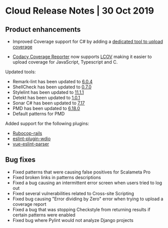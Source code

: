 # Cloud Release Notes | 30 Oct 2019

## Product enhancements

-   Improved Coverage support for C# by adding a [dedicated tool to upload coverage](https://github.com/codacy/csharp-codacy-coverage)

-   [Codacy Coverage Reporter](https://github.com/codacy/codacy-coverage-reporter) now supports [LCOV](https://wiki.documentfoundation.org/Development/Lcov) making it easier to upload coverage for JavaScript, Typescript and C.

Updated tools:

-   Remark-lint has been updated to [6.0.4](https://libraries.io/npm/remark-lint/6.0.4)
-   ShellCheck has been updated to [0.7.0](https://github.com/koalaman/shellcheck/releases/tag/v0.7.0)
-   Stylelint has been updated to [11.1.1](https://www.npmjs.com/package/stylelint/v/11.1.1)
-   Detekt has been updated to [1.0.1](https://github.com/arturbosch/detekt/releases/tag/1.0.1)
-   Sonar C# has been updated to [7.17](https://github.com/SonarSource/sonar-dotnet/releases/tag/7.17.0.9346)
-   PMD has been updated to [6.18.0](https://pmd.github.io/2019/09/15/PMD-6.18.0/)
-   Default patterns for PMD

Added support for the following plugins:

-   [Rubocop-rails](https://github.com/rubocop-hq/rubocop-rails)
-   [<span class="skip-vale">eslint-plugin-wdio</span>](https://www.npmjs.com/package/eslint-plugin-wdio)
-   [<span class="skip-vale">vue-eslint-parser</span>](https://github.com/vuejs/vue-eslint-parser)

## Bug fixes

-   Fixed patterns that were causing false positives for Scalameta Pro
-   Fixed broken links in patterns descriptions 
-   Fixed a bug causing an intermittent error screen when users tried to log out
-   Fixed several vulnerabilities related to Cross-site Scripting
-   Fixed bug causing "Error dividing by Zero" error when trying to upload a coverage report
-   Fixed a bug that was stopping Checkstyle from returning results if certain patterns were enabled
-   Fixed bug where Pylint would not analyze Django projects 
